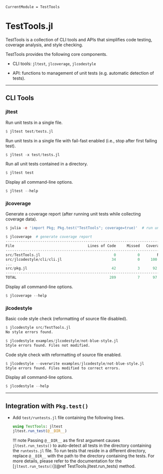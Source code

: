```@meta
CurrentModule = TestTools
```

# TestTools.jl

TestTools is a collection of CLI tools and APIs that simplifies code testing, coverage
analysis, and style checking.

TestTools provides the following core components.

* CLI tools: `jltest`, `jlcoverage`, `jlcodestyle`

* API: functions to management of unit tests (e.g. automatic detection of tests).

--------------------------------------------------------------------------------------------

## CLI Tools

### jltest

Run unit tests in a single file.

```julia
$ jltest test/tests.jl
```

Run unit tests in a single file with fail-fast enabled (i.e., stop after first failing
test).

```julia
$ jltest -x test/tests.jl
```

Run all unit tests contained in a directory.

```julia
$ jltest test
```

Display all command-line options.

```julia
$ jltest --help
```

### jlcoverage

Generate a coverage report (after running unit tests while collecting coverage data).

```julia
$ julia -e 'import Pkg; Pkg.test("TestTools"; coverage=true)'  # run unit tests

$ jlcoverage  # generate coverage report
-------------------------------------------------------------------------------
File                                  Lines of Code     Missed   Coverage
-------------------------------------------------------------------------------
src/TestTools.jl                                  0          0        N/A
src/jlcodestyle/cli/cli.jl                       34          0     100.0%
...
src/pkg.jl                                       42          3      92.9%
-------------------------------------------------------------------------------
TOTAL                                           289          7      97.6%
```

Display all command-line options.

```julia
$ jlcoverage --help
```

### jlcodestyle

Basic code style check (reformatting of source file disabled).

```julia
$ jlcodestyle src/TestTools.jl
No style errors found.

$ jlcodestyle examples/jlcodestyle/not-blue-style.jl
Style errors found. Files not modified.
```

Code style check with reformatting of source file enabled.

```julia
$ jlcodestyle --overwrite examples/jlcodestyle/not-blue-style.jl
Style errors found. Files modified to correct errors.
```

Display all command-line options.

```julia
$ jlcodestyle --help
```

--------------------------------------------------------------------------------------------

## Integration with `Pkg.test()`

* Add `test/runtests.jl` file containing the following lines.

  ```julia
  using TestTools: jltest
  jltest.run_test(@__DIR__)
  ```

  !!! note
      Passing `@__DIR__` as the first argument causes `jltest.run_tests()` to auto-detect
      all tests in the directory containing the `runtests.jl` file. To run tests that
      reside in a different directory, replace `@__DIR__` with the path to the directory
      containing the tests. For more details, please refer to the documentation for the
      [`jltest.run_tests()`](@ref TestTools.jltest.run_tests) method.
